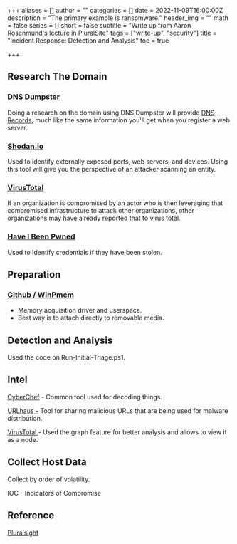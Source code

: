 +++
aliases = []
author = ""
categories = []
date = 2022-11-09T16:00:00Z
description = "The primary example is ransomware."
header_img = ""
math = false
series = []
short = false
subtitle = "Write up from Aaron Rosenmund's lecture in PluralSite"
tags = ["write-up", "security"]
title = "Incident Response: Detection and Analysis"
toc = true

+++
## Research The Domain

### [DNS Dumpster](https://dnsdumpster.com/ "DNS Dumpster")

Doing a research on the domain using DNS Dumpster will provide [DNS Records](/posts/dns-record-types-primer "DNS Record Types Primer"), much like the same information you'll get when you register a web server.

### [Shodan.io](https://www.shodan.io/ "Shodan.io")

Used to identify externally exposed ports, web servers, and devices. Using this tool will give you the perspective of an attacker scanning an entity.

### [VirusTotal](https://www.virustotal.com/gui/home/upload "VirusTotal")

If an organization is compromised by an actor who is then leveraging that compromised infrastructure to attack other organizations, other organizations may have already reported that to virus total.

### [Have I Been Pwned](https://haveibeenpwned.com/ "Have I Been Pwned")

Used to Identify credentials if they have been stolen.

## Preparation

### [Github / WinPmem](https://github.com/Velocidex/WinPmem "WinPmem")

* Memory acquisition driver and userspace.
* Best way is to attach directly to removable media.

## Detection and Analysis

Used the code on Run-Initial-Triage.ps1.

## Intel

[CyberChef](https://gchq.github.io/CyberChef/ "CyberChef") - Common tool used for decoding things.

[URLhaus -](https://urlhaus.abuse.ch/ "URLhaus") Tool for sharing malicious URLs that are being used for malware distribution.

[VirusTotal ](https://www.virustotal.com/gui/home/upload "VirusTotal")- Used the graph feature for better analysis and allows to view it as a node.

## Collect Host Data

Collect by order of volatility.

IOC - Indicators of Compromise

## Reference

[Pluralsight](https://app.pluralsight.com/course-player?courseId=54e73c9c-ca9e-43db-ad50-1cd272a13f78 "PluralSight")